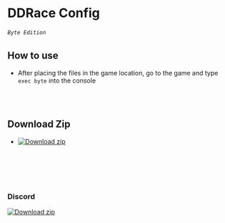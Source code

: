 
# DDRace Config    
###### ``Byte Edition``

## How to use
 
- After placing the files in the game location, go to the game and type ``exec byte`` into the console

<br />
<br />

## Download Zip
- [![Download zip](https://custom-icon-badges.herokuapp.com/badge/-Download-blue?style=for-the-badge&logo=download&logoColor=white "Download zip")](https://github.com/aliumutidiz/DDrace_Config_V2/archive/refs/heads/main.zip)
<br />
<br />
<br />
<br />

### Discord
[![Download zip](https://www.freepnglogos.com/uploads/discord-logo-png/meltdown-esports-bars-19.png "Discord")](https://discord.gg/UHgBk5r66T)

